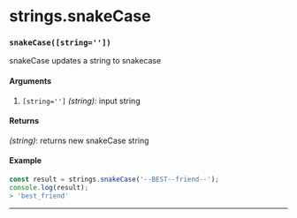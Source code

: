 # strings.snakeCase

<!-- div class="doc-container" -->

<!-- div -->


<!-- div -->

<h3 id="snakecasestring"><code>snakeCase([string=''])</code></h3>

snakeCase updates a string to snakecase

#### Arguments
1. `[string='']` *(string)*: input string

#### Returns
*(string)*: returns new snakeCase string

#### Example
```js
const result = strings.snakeCase('--BEST--friend--');
console.log(result);
> 'best_friend'
```
---

<!-- /div -->

<!-- /div -->

<!-- /div -->
